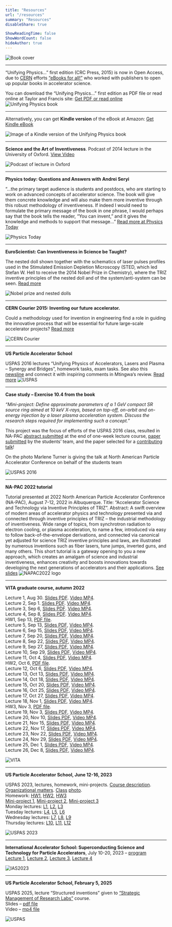 ```yaml
---
title: "Resources"
url: "/resources"
summary: "Resources"
disableShare: true

ShowReadingTime: false
ShowWordCount: false
hideAuthor: true
---
```


![Book cover](images/uni-cover-web-1024x377.jpg)

---

“Unifying Physics…” first edition (CRC Press, 2015) is now in Open Access, due to [CERN](https://home.cern/) efforts [“eBooks for all!”](https://home.cern/news/announcement/cern/ebooks-all) who worked with publishers to open up popular books in accelerator science.

You can download the “Unifying Physics…” first edition as PDF file or read online at Taylor and Francis site:
[Get PDF or read online](https://doi.org/10.1201/b18696)
![Unifying Physics book](images/uni-center-half.jpg)

---

Alternatively, you can get **Kindle version** of the eBook at Amazon: [Get Kindle eBook](https://www.amazon.com/Unifying-Physics-Accelerators-Lasers-Plasma-ebook/dp/B0116R47LS/) 

![Image of a Kindle version of the Unifying Physics book](images/Screenshot_Kindle-461x1024-third.jpg)


---

**Science and the Art of Inventiveness**. Podcast of 2014 lecture in the University of Oxford.
[View Video](https://podcasts.ox.ac.uk/science-and-art-inventiveness)

![Podcast of lecture in Oxford](images/ox-podcast.png)

---

**Physics today: Questions and Answers with Andrei Seryi**

“…the primary target audience is students and postdocs, who are starting to work on advanced concepts of accelerator science. The book will give them concrete knowledge and will also make them more inventive through this robust methodology of inventiveness. If indeed I would need to formulate the primary message of the book in one phrase, I would perhaps say that the book tells the reader, “You can invent,” and it gives the knowledge and methods to support that message…”
[Read more at Physics Today](https://physicstoday.scitation.org/do/10.1063/pt.5.3038/full/)

![Physics Today](images/physics-today.png)


---

**EuroScientist: Can Inventiveness in Science be Taught?**

The nested doll shown together with the schematics of laser pulses profiles used in the Stimulated Emission Depletion Microscopy (STED, which led Stefan W. Hell to receive the 2014 Nobel Prize in Chemistry), where the TRIZ inventive principles of the nested doll and of the system/anti-system can be seen.
[Read more](https://www.euroscientist.com/can-inventiveness-in-science-be-taught/)

![Nobel prize and nested dolls](images/euroscience-dolls.png)

---

**CERN Courier 2015: Inventing our future accelerator.**

Could a methodology used for invention in engineering find a role in guiding the innovative process that will be essential for future large-scale accelerator projects?
[Read more](https://cds.cern.ch/record/2232507/files/vol55-issue8-p023-e.pdf)

![CERN Courier](images/cern-courier.png)


---

**US Particle Accelerator School**

USPAS 2016 lectures “Unifying Physics of Accelerators, Lasers and Plasma – Synergy and Bridges”, homework tasks, exam tasks. See also this [newsline](https://www.adams-institute.ac.uk/uspas-praising-jai) and connect it with inspiring comments in Mtingwa‘s review.
[Read more](https://uspas.fnal.gov/materials/16CSU/CSU-UnifyingPhysics.shtml)
![USPAS](images/USPAS.png)

---

**Case study – Exercise 10.4 from the book**

*“Mini-project: Define approximate parameters of a 1 GeV compact SR source ring aimed at 10 keV X-rays, based on top-off, on-orbit and on-energy injection by a laser plasma acceleration system. Discuss the research steps required for implementing such a concept.”*

This project was the focus of efforts of the USPAS 2016 class, resulted in NA-PAC [abstract submitted](https://uspas.fnal.gov/materials/16CSU/UnifyingPhysics/NA-PAC%202016%20Abstract2.pdf) at the end of one-week lecture course, [paper submitted](http://accelconf.web.cern.ch/napac2016/papers/tua3co03.pdf) by the students’ team, and the paper selected for a [contributing talk](https://accelconf.web.cern.ch/napac2016/talks/tua3co03_talk.pdf)!

On the photo Marlene Turner is giving the talk at North American Particle Accelerator Conference on behalf of the students team

![USPAS 2016](images/uspas-jai-1024x616.jpeg)

---

**NA-PAC 2022 tutorial**

Tutorial presented at 2022 North American Particle Accelerator Conference (NA-PAC), August 7-12, 2022 in Albuquerque. Title: “Accelerator Science and Technology via Inventive Principles of TRIZ”. Abstract: A swift overview of modern areas of accelerator physics and technology presented via and connected through inventive principles of TRIZ – the industrial methodology of inventiveness. Wide range of topics, from synchrotron radiation to electron cooling, or plasma acceleration, to name a few, introduced via easy to follow back-of-the-envelope derivations, and connected via canonical yet adjusted for science TRIZ inventive principles and laws, are illustrated by numerous inventions such as fiber lasers, tune jumps, inverted guns, and many others. This short tutorial is a gateway opening to you a new approach, which creates an amalgam of science and industrial inventiveness, enhances creativity and boosts innovations towards developing the next generations of accelerators and their applications.
[See slides](https://www.dropbox.com/s/ovf7i8ipo9q13wt/NAPAC22-Seryi-r2-lowres.pdf?dl=0)
![NAPAC2022 logo](images/napac2022logo-half.jpg)


---

**VITA graduate course, autumn 2022**

Lecture 1, Aug 30. [Slides PDF](https://www.dropbox.com/s/zehxoiwdzg5jpn4/Unifying22-Seryi-L01.pdf?dl=0). [Video MP4](https://www.dropbox.com/s/2wf0tqcoa2i9pc5/Unifying22-Seryi-L01.mp4?dl=0).  
Lecture 2, Sep 1. [Slides PDF](https://www.dropbox.com/s/twm8i966pull775/Unifying22-Seryi-L02.pdf?dl=0). [Video MP4](https://www.dropbox.com/s/7rfp58aw1cs0cob/Unifying22-Seryi-L02.mp4?dl=0).  
Lecture 3, Sep 6, [Slides PDF](https://www.dropbox.com/s/jyfn7q872imo4rx/Unifying22-Seryi-L03.pdf?dl=0). [Video MP4](https://www.dropbox.com/s/ebqy98e8scd90vy/Unifying22-Seryi-L03w.mp4?dl=0).  
Lecture 4, Sep 8, [Slides PDF](https://www.dropbox.com/s/v3eexl5zt2fp8c3/Unifying22-Seryi-L04.pdf?dl=0). [Video MP4](https://www.dropbox.com/s/ztoxvdcsfta0bd4/Unifying22-Seryi-L04w.mp4?dl=0).  
HW1, Sep 13, [PDF file](https://www.dropbox.com/s/am5ercggdyhxz9c/Unifying22-Seryi-HW1.docx?dl=0).  
Lecture 5, Sep 13, [Slides PDF](https://www.dropbox.com/s/vh4o8gvmnk7s1rq/Unifying22-Seryi-L05.pdf?dl=0), [Video MP4](https://www.dropbox.com/s/hds2qpcyol4oml9/Unifying22-Seryi-L05w.mp4?dl=0).  
Lecture 6, Sep 15, [Slides PDF](https://www.dropbox.com/s/u27kg3fgyowou8j/Unifying22-Seryi-L06.pdf?dl=0), [Video MP4](https://www.dropbox.com/s/we52ayavjnrlzpi/Unifying22-Seryi-L06w.mp4?dl=0).  
Lecture 7, Sep 20, [Slides PDF](https://www.dropbox.com/s/frq08qulkce4wr4/Unifying22-Seryi-L07.pdf?dl=0), [Video MP4](https://www.dropbox.com/s/ixfwc562o7cvw1f/Unifying22-Seryi-L07w.mp4?dl=0).  
Lecture 8, Sep 22, [Slides PDF](https://www.dropbox.com/s/l6bxnwglz5dm4ih/Unifying22-Seryi-L08.pdf?dl=0), [Video MP4](https://www.dropbox.com/s/pe266w7tn3hd7jt/Unifying22-Seryi-L08w.mp4?dl=0).  
Lecture 9, Sep 27, [Slides PDF](https://www.dropbox.com/s/b7hx5tecctp48er/Unifying22-Seryi-L09.pdf?dl=0), [Video MP4](https://www.dropbox.com/s/gotkwtdx2inuhqe/Unifying22-Seryi-L09w.mp4?dl=0).  
Lecture 10, Sep 29, [Slides PDF](https://www.dropbox.com/s/21esgi5jpr9y83n/Unifying22-Seryi-L10.pdf?dl=0), [Video MP4](https://www.dropbox.com/s/qcsdy6fvao9w3ab/Unifying22-Seryi-L10.mp4?dl=0).  
Lecture 11, Oct 4, [Slides PDF](https://www.dropbox.com/s/vmoo24rc37thl9z/Unifying22-Seryi-L11.pdf?dl=0), [Video MP4](https://www.dropbox.com/s/74bh8k1x4deocs2/Unifying22-Seryi-L11w.mp4?dl=0).  
HW2, Oct 6, [PDF file](https://www.dropbox.com/s/o807nvawiyuloct/Unifying22-Seryi-HW2.pdf?dl=0).  
Lecture 12, Oct 6, [Slides PDF](https://www.dropbox.com/s/cm8yulyk1v8ae7g/Unifying22-Seryi-L12.pdf?dl=0), [Video MP4](https://www.dropbox.com/s/pk7ttk1oywd8xux/Unifying22-Seryi-L12w.mp4?dl=0).  
Lecture 13, Oct 13, [Slides PDF](https://www.dropbox.com/s/2vommv7fmdlf6kw/Unifying22-Seryi-L13.pdf?dl=0), [Video MP4](https://www.dropbox.com/s/s1c4yfhc4z4r90i/Unifying22-Seryi-L13w.mp4?dl=0).  
Lecture 14, Oct 18, [Slides PDF](https://www.dropbox.com/s/tbdzqstchtvw0wc/Unifying22-Seryi-L14.pdf?dl=0), [Video MP4](https://www.dropbox.com/s/a41w8bv2g4t91pa/Unifying22-Seryi-L14w.mp4?dl=0).  
Lecture 15, Oct 20, [Slides PDF](https://www.dropbox.com/s/c4n3hvfcdncmyon/Unifying22-Seryi-L15.pdf?dl=0), [Video MP4](https://www.dropbox.com/s/i45pf9vwbbkv64n/Unifying22-Seryi-L15w.mp4?dl=0).  
Lecture 16, Oct 25, [Slides PDF](https://www.dropbox.com/s/ovtpx7zxt5cj2nv/Unifying22-Seryi-L16.pdf?dl=0), [Video MP4](https://www.dropbox.com/s/0j3mmufb2l2jh5r/Unifying22-Seryi-L16w.mp4?dl=0).  
Lecture 17, Oct 27, [Slides PDF](https://www.dropbox.com/s/h9muy45uey48jmv/Unifying22-Seryi-L17.pdf?dl=0), [Video MP4](https://www.dropbox.com/s/8wt90470aat5mmc/Unifying22-Seryi-L17w.mp4?dl=0).  
Lecture 18, Nov 1, [Slides PDF](https://www.dropbox.com/s/42kqem7kdl0t6li/Unifying22-Seryi-L18.pdf?dl=0), [Video MP4](https://www.dropbox.com/s/wnpjgvst1v6ty5j/Unifying22-Seryi-L18w.mp4?dl=0).  
HW3, Nov 3, [PDF file](https://www.dropbox.com/s/heewgdphqthkdoi/Unifying22-Seryi-HW3.pdf?dl=0).  
Lecture 19, Nov 3, [Slides PDF](https://www.dropbox.com/s/6rke2pevlnhpacb/Unifying22-Seryi-L19.pdf?dl=0), [Video MP4](https://www.dropbox.com/s/mitmqywlrzdavtw/Unifying22-Seryi-L19w.mp4?dl=0).  
Lecture 20, Nov 10, [Slides PDF](https://www.dropbox.com/s/356witlkim152d4/Unifying22-Seryi-L20.pdf?dl=0), [Video MP4](https://www.dropbox.com/s/r5zo3apiy2yibce/Unifying22-Seryi-L20w.mp4?dl=0).  
Lecture 21, Nov 15, [Slides PDF](https://www.dropbox.com/s/rqdy5uxb1g6rhal/Unifying22-Seryi-L21.pdf?dl=0), [Video MP4](https://www.dropbox.com/s/idoazvx1r36t82n/Unifying22-Seryi-L21.mp4?dl=0).  
Lecture 22, Nov 17, [Slides PDF](https://www.dropbox.com/s/l83pcfq5mhivb4z/Unifying22-Seryi-L22.pdf?dl=0), [Video MP4](https://www.dropbox.com/s/3mehdyxwsw7qp99/Unifying22-Seryi-L22.mp4?dl=0).  
Lecture 23, Nov 22, [Slides PDF](https://www.dropbox.com/s/i9vjvcy0bqbu818/Unifying22-Seryi-L23.pdf?dl=0), [Video MP4](https://www.dropbox.com/s/iwwyd7e8eabs4ar/Unifying22-Seryi-L23.mp4?dl=0).  
Lecture 24, Nov 29, [Slides PDF](https://www.dropbox.com/s/3klon0oww7212lz/Unifying22-Seryi-L24.pdf?dl=0), [Video MP4](https://www.dropbox.com/s/2xt2t27el5xz5yi/Unifying22-Seryi-L24.mp4?dl=0).  
Lecture 25, Dec 1, [Slides PDF](https://www.dropbox.com/s/q6tx73srk6lk5xl/Unifying22-Seryi-L25.pdf?dl=0), [Video MP4](https://www.dropbox.com/s/t42f2bsdte1pf5r/Unifying22-Seryi-L25.mp4?dl=0).  
Lecture 26, Dec 8, [Slides PDF](https://www.dropbox.com/s/21bqflm0bvdu8fv/Unifying22-Seryi-L26.pdf?dl=0), [Video MP4](https://www.dropbox.com/s/2j17muyzveyy18j/Unifying22-Seryi-L26w.mp4?dl=0).  

![VITA](images/VITA.png)


---

**US Particle Accelerator School, June 12-16, 2023**

USPAS 2023, lectures, homework, mini-projects.
[Course description](https://uspas.fnal.gov/programs/2023/melville/courses/unifying-physics.shtml). [Organizational matters](https://www.dropbox.com/s/knug0tfc002iffy/Unifying23-Seryi-L00%20%28Organization%29-r1.pdf?dl=0). [Class](https://uspas.smugmug.com/2023-MSU-Melville/Class-Photos/i-H4vNWXN) [photo](https://uspas.smugmug.com/2023-MSU-Melville/Class-Photos/i-H4vNWXN/A).  
Homework: [HW1](https://www.dropbox.com/s/fgnuzdhjz9urvan/HW1-r2.pdf?dl=0), [HW2](https://www.dropbox.com/s/rtp68t5b1n4vkdd/HW2-r2.pdf?dl=0), [HW3](https://www.dropbox.com/s/mpqjygwkng7o412/HW3-r3.pdf?dl=0)  
[Mini-project 1](https://www.dropbox.com/s/tg5i7l8u4eq9c3m/Project-1-inventions.pdf?dl=0), [Mini-project 2](https://www.dropbox.com/s/yz2yfazsl9mi93g/Project-2-betatron-src.pdf?dl=0), [Mini-project 3](https://www.dropbox.com/s/1jan7ox48t7awbr/Project-3-FFA-ERL-LP-FEL.pdf?dl=0)  
Monday lectures: [L1](https://www.dropbox.com/s/gmmi1wgsr2pyg92/Unifying23-Seryi-L01%20%28Intro%2BInventiveness%29-r3.pdf?dl=0), [L2](https://www.dropbox.com/s/d0wpctn15wphceb/Unifying23-Seryi-L02%20%28Transverse%20Dynamics%29-r3.pdf?dl=0), [L3](https://www.dropbox.com/s/g42adf8eiflkf4d/Unifying23-Seryi-L03%20%28Synchrotron%20radiation%29-r2.pdf?dl=0)  
Tuesday lectures: [L4](https://www.dropbox.com/s/mdpjrg6bdtybyfd/Unifying23-Seryi-L04%20%28Synergies%20between%20accelerators%2C%20lasers%20and%20plasma%29-r3.pdf?dl=0), [L5](https://www.dropbox.com/s/em9fn0zj3xys176/Unifying23-Seryi-L05%20%28Conventional%20acceleration%2C%20energy%20recovery%29-r4.pdf?dl=0), [L6](https://www.dropbox.com/s/w8v2x6y26lq8mdx/Unifying23-Seryi-L06%20%28Plasma%20acceleration%2C%20energy%20recovery%29-r2.pdf?dl=0)  
Wednesday lectures: [L7](https://www.dropbox.com/s/oudhyj7tqywybwd/Unifying23-Seryi-L07%20%28Light%20sources%29-r3.pdf?dl=0), [L8](https://www.dropbox.com/s/w94mc5xvla9hth3/Unifying23-Seryi-L08%20%28Free%20Electron%20Lasers%29-r3.pdf?dl=0), [L9](https://www.dropbox.com/s/xs1xvjtimy39sp5/Unifying23-Seryi-L09%20%28Proton%20plasma%20acceleration%29-r2.pdf?dl=0)  
Thursday lectures: [L10](https://www.dropbox.com/s/vg2yvyg9cs1td8x/Unifying23-Seryi-L10%20%28Advanced%20beam%20manipulation%20I%20%28short%20and%20small%29%20%29-r4.pdf?dl=0), [L11](https://www.dropbox.com/s/l1bz2pqftnnrk9m/Unifying23-Seryi-L11%20%28Advanced%20beam%20manipulation%20I%20%28stability%20and%20cooling%29%20%29-r2.pdf?dl=0), [L12](https://www.dropbox.com/s/wy3111iycau237r/Unifying23-Seryi-L12%20%28Particle%20Physics%20Applications%20of%20Plasma%20Based%20Accelerators%29.pdf?dl=0)   

![USPAS 2023](images/USPAS.png)


---

**International Accelerator School: Superconducting Science and Technology for Particle Accelerators**, July 10-20, 2023 – [program](https://indico.lightsource.ca/event/6/)  
[Lecture 1](https://www.dropbox.com/scl/fi/6v1uu6r3z0t5ntmn4vue7/IAS-Unifying23-Seryi-L01.pdf?rlkey=am4vj8x2nk5chg2856dutwtr0&dl=0), 
[Lecture 2](https://www.dropbox.com/scl/fi/r41d4qxzcrq4vdjmxbhse/IAS-Unifying23-Seryi-L02.pdf?rlkey=jcrde4c9p6k55d0qxcg0ha5z1&dl=0), 
[Lecture 3](https://www.dropbox.com/scl/fi/kyyg15s8p83nvyhhz60kc/IAS-Unifying23-Seryi-L03.pdf?rlkey=2r3ai7qtu486do2nmaug77zaf&dl=0), 
[Lecture 4](https://www.dropbox.com/scl/fi/8ln183ratgxs4lu625345/IAS-Unifying23-Seryi-EIC.pdf?rlkey=x5g32gpwam7escdhemot2jank&dl=0)

![IAS2023](images/IAS2023-logo.png)


---

**US Particle Accelerator School, February 5, 2025**

USPAS 2025, lecture “Structured inventions”
given to [“Strategic Management of Research Labs”](https://uspas.fnal.gov/programs/2025/knoxville/courses/strategic-management.shtml) course.  
Slides – [pdf file](https://www.dropbox.com/scl/fi/3vgjzev1mrehb50660qug/USPAS-Unifying2025-Seryi-r4.pdf?rlkey=y79s14i8gll2n5vrbcynqiryy&dl=0)  
Video – [mp4 file](https://www.dropbox.com/scl/fi/lxv3s5r0be6ao6hx38e2a/USPAS-Unifying2025-Seryi-r4.mp4?rlkey=3oei65a1a2jndvnc1ix39qvom&dl=0)  

![USPAS](images/USPAS.png)
